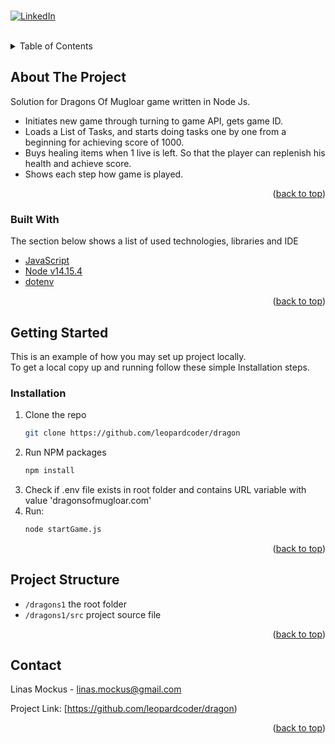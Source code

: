 <div id="top"></div>
<br>


[![LinkedIn][linkedin-shield]][linkedin-url]

<br>

<details>
  <summary>Table of Contents</summary>
  <ol>
    <li>
      <a href="#about-the-project">About The Project</a>
      <ul>
        <li><a href="#built-with">Built With</a></li>
      </ul>
    </li>
    <li>
      <a href="#getting-started">Getting Started</a>
      <ul>
        <li><a href="#installation">Installation</a></li>
      </ul>
    </li>
    <li><a href="#project-structure">Project Structure</a></li>
    <li><a href="#contact">Contact</a></li>
  </ol>
</details>



## About The Project

Solution for Dragons Of Mugloar game written in Node Js.

- Initiates new game through turning to game API, gets game ID.
- Loads a List of Tasks, and starts doing tasks one by one from a beginning for achieving score of 1000.
- Buys healing items when 1 live is left. So that the player can replenish his health and achieve score.
- Shows each step how game is played.

<p align="right">(<a href="#top">back to top</a>)</p>



### Built With

The section below shows a list of used technologies, libraries and IDE


* [JavaScript](https://www.javascript.com/)
* [Node v14.15.4](https://nodejs.org/en/download/) 
* [dotenv](https://www.npmjs.com/package/dotenv/) 

<p align="right">(<a href="#top">back to top</a>)</p>



## Getting Started

This is an example of how you may set up project locally. <br>
To get a local copy up and running follow these simple Installation steps.

### Installation

1. Clone the repo
   ```sh
   git clone https://github.com/leopardcoder/dragon
   ```
2. Run NPM packages
   ```sh
   npm install
   ```
3. Check if .env file exists in root folder and contains URL variable with value 'dragonsofmugloar.com' 
4. Run: 
   ```sh
   node startGame.js
   ```
 

   
<p align="right">(<a href="#top">back to top</a>)</p>



## Project Structure

- `/dragons1` the root folder
- `/dragons1/src` project source file

<p align="right">(<a href="#top">back to top</a>)</p>


## Contact

Linas Mockus - linas.mockus@gmail.com

Project Link: [https://github.com/leopardcoder/dragon)

<p align="right">(<a href="#top">back to top</a>)</p>



[linkedin-shield]: https://img.shields.io/badge/-LinkedIn-black.svg?style=for-the-badge&logo=linkedin&colorB=555
[linkedin-url]: https://www.linkedin.com/in/linas-mockus-49a89b14a/
